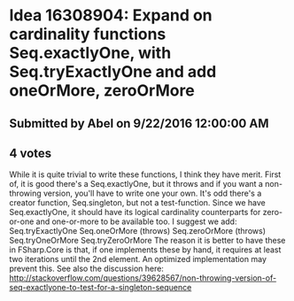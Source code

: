# Idea 16308904: Expand on cardinality functions Seq.exactlyOne, with Seq.tryExactlyOne and add oneOrMore, zeroOrMore #

## Submitted by Abel on 9/22/2016 12:00:00 AM

## 4 votes

While it is quite trivial to write these functions, I think they have merit. First of, it is good there's a Seq.exactlyOne, but it throws and if you want a non-throwing version, you'll have to write one your own. It's odd there's a creator function, Seq.singleton, but not a test-function.
Since we have Seq.exactlyOne, it should have its logical cardinality counterparts for zero-or-one and one-or-more to be available too.
I suggest we add:
Seq.tryExactlyOne
Seq.oneOrMore (throws)
Seq.zeroOrMore (throws)
Seq.tryOneOrMore
Seq.tryZeroOrMore
The reason it is better to have these in FSharp.Core is that, if one implements these by hand, it requires at least two iterations until the 2nd element. An optimized implementation may prevent this.
See also the discussion here: http://stackoverflow.com/questions/39628567/non-throwing-version-of-seq-exactlyone-to-test-for-a-singleton-sequence




